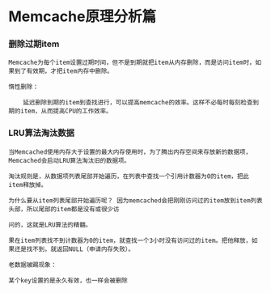 #     Memcache原理分析篇

###   删除过期item

    Memcache为每个item设置过期时间，但不是到期就把item从内存删除，而是访问item时，如果到了有效期，才把item内存中删除。

    惰性删除：
        
        延迟删除到期的item到查找进行，可以提高memcache的效率。这样不必每时每刻检查到期的item，从而提高CPU的工作效率。
  
 ### LRU算法淘汰数据
 
    当Memcached使用内存大于设置的最大内存使用时，为了腾出内存空间来存放新的数据项，Memcached会启动LRU算法淘汰旧的数据项。
    
    淘汰规则是，从数据项列表尾部开始遍历，在列表中查找一个引用计数器为0的item，把此item释放掉。
  
    为什么要从item列表尾部开始遍历呢？ 因为memcached会把刚刚访问过的item放到item列表头部，所以尾部的item都是没有或很少访

    问的，这就是LRU算法的精髓。
    
    果在item列表找不到计数器为0的item，就查找一个3小时没有访问过的item。把他释放，如果还是找不到，就返回NULL（申请内存失败）。

    老数据被踢现象：

    某个key设置的是永久有效，也一样会被删除
 
 
    
    
    
   
